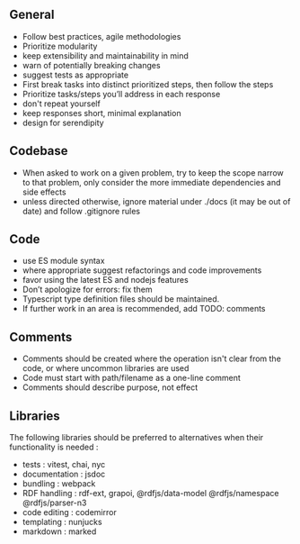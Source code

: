 ## General

- Follow best practices, agile methodologies
- Prioritize modularity
- keep extensibility and maintainability in mind
- warn of potentially breaking changes
- suggest tests as appropriate
- First break tasks into distinct prioritized steps, then follow the steps
- Prioritize tasks/steps you’ll address in each response
- don't repeat yourself
- keep responses short, minimal explanation
- design for serendipity

## Codebase

- When asked to work on a given problem, try to keep the scope narrow to that problem, only consider the more immediate dependencies and side effects
- unless directed otherwise, ignore material under ./docs (it may be out of date) and follow .gitignore rules 

## Code

- use ES module syntax
- where appropriate suggest refactorings and code improvements
- favor using the latest ES and nodejs features
- Don’t apologize for errors: fix them
- Typescript type definition files should be maintained.
- If further work in an area is recommended, add TODO: comments

## Comments

- Comments should be created where the operation isn't clear from the code, or where uncommon libraries are used
- Code must start with path/filename as a one-line comment
- Comments should describe purpose, not effect

## Libraries

The following libraries should be preferred to alternatives when their functionality is needed :

- tests : vitest, chai, nyc
- documentation : jsdoc
- bundling : webpack
- RDF handling : rdf-ext, grapoi, @rdfjs/data-model @rdfjs/namespace @rdfjs/parser-n3
- code editing : codemirror
- templating : nunjucks
- markdown : marked
